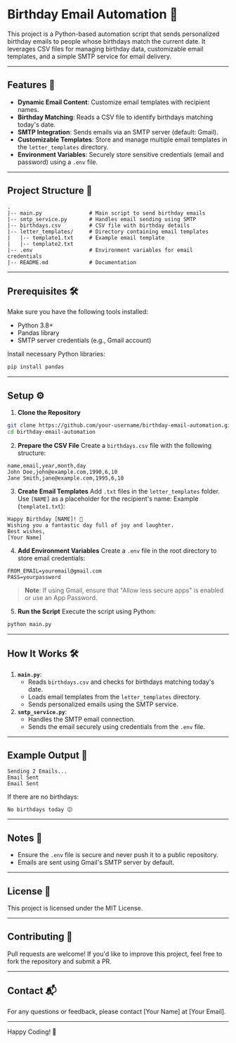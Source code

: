 # Birthday Email Automation 🎉

This project is a Python-based automation script that sends personalized birthday emails to people whose birthdays match the current date. It leverages CSV files for managing birthday data, customizable email templates, and a simple SMTP service for email delivery.

---

## Features 🚀

- **Dynamic Email Content**: Customize email templates with recipient names.
- **Birthday Matching**: Reads a CSV file to identify birthdays matching today's date.
- **SMTP Integration**: Sends emails via an SMTP server (default: Gmail).
- **Customizable Templates**: Store and manage multiple email templates in the `letter_templates` directory.
- **Environment Variables**: Securely store sensitive credentials (email and password) using a `.env` file.

---

## Project Structure 📂

```
.
|-- main.py               # Main script to send birthday emails
|-- smtp_service.py       # Handles email sending using SMTP
|-- birthdays.csv         # CSV file with birthday details
|-- letter_templates/     # Directory containing email templates
|   |-- template1.txt     # Example email template
|   |-- template2.txt
|-- .env                  # Environment variables for email credentials
|-- README.md             # Documentation
```

---

## Prerequisites 🛠️

Make sure you have the following tools installed:

- Python 3.8+
- Pandas library
- SMTP server credentials (e.g., Gmail account)

Install necessary Python libraries:

```bash
pip install pandas
```

---

## Setup ⚙️

1. **Clone the Repository**

```bash
git clone https://github.com/your-username/birthday-email-automation.git
cd birthday-email-automation
```

2. **Prepare the CSV File**
   Create a `birthdays.csv` file with the following structure:

```csv
name,email,year,month,day
John Doe,john@example.com,1990,6,10
Jane Smith,jane@example.com,1995,6,10
```

3. **Create Email Templates**
   Add `.txt` files in the `letter_templates` folder. Use `[NAME]` as a placeholder for the recipient's name:
   Example (`template1.txt`):

```
Happy Birthday [NAME]! 🎂
Wishing you a fantastic day full of joy and laughter.
Best wishes,
[Your Name]
```

4. **Add Environment Variables**
   Create a `.env` file in the root directory to store email credentials:

```env
FROM_EMAIL=youremail@gmail.com
PASS=yourpassword
```

> **Note**: If using Gmail, ensure that "Allow less secure apps" is enabled or use an App Password.

5. **Run the Script**
   Execute the script using Python:

```bash
python main.py
```

---

## How It Works 🛠️

1. **`main.py`**:
   - Reads `birthdays.csv` and checks for birthdays matching today's date.
   - Loads email templates from the `letter_templates` directory.
   - Sends personalized emails using the SMTP service.
2. **`smtp_service.py`**:
   - Handles the SMTP email connection.
   - Sends the email securely using credentials from the `.env` file.

---

## Example Output 📧

```
Sending 2 Emails...
Email Sent
Email Sent
```

If there are no birthdays:

```
No birthdays today 😕
```

---

## Notes 📝

- Ensure the `.env` file is secure and never push it to a public repository.
- Emails are sent using Gmail's SMTP server by default.

---

## License 📜

This project is licensed under the MIT License.

---

## Contributing 🤝

Pull requests are welcome! If you'd like to improve this project, feel free to fork the repository and submit a PR.

---

## Contact 📬

For any questions or feedback, please contact [Your Name] at [Your Email].

---

Happy Coding! 🎉

